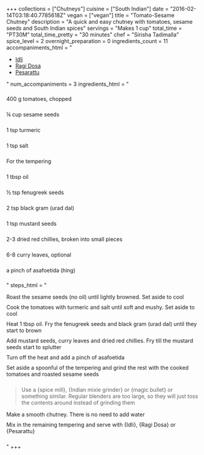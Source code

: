 +++
collections = ["Chutneys"]
cuisine = ["South Indian"]
date = "2016-02-14T03:18:40.7785618Z"
vegan = ["vegan"]
title = "Tomato-Sesame Chutney"
description = "A quick and easy chutney with tomatoes, sesame seeds and South Indian spices"
servings = "Makes 1 cup"
total_time = "PT30M"
total_time_pretty = "30 minutes"
chef = "Sirisha Tadimalla"
spice_level = 2
overnight_preparation = 0
ingredients_count = 11
accompaniments_html = "<ul><li><a href = '../t9Q8Wf_e/'>Idli</a></li><li><a href = '../wqTVsyx_/'>Ragi Dosa</a></li><li><a href = '../K9jBEZw9/'>Pesarattu</a></li></ul>"
num_accompaniments = 3
ingredients_html = "<ul style='padding-left: 0; list-style: none;'><li itemprop='recipeIngredient' style='margin: 8px 0px;padding: 8px 0px;'>400 g tomatoes, chopped</li><li itemprop='recipeIngredient' style='margin: 8px 0px;padding: 8px 0px;'>¼ cup sesame seeds</li><li itemprop='recipeIngredient' style='margin: 8px 0px;padding: 8px 0px;'>1 tsp turmeric</li><li itemprop='recipeIngredient' style='margin: 8px 0px;padding: 8px 0px;'>1 tsp salt</li><li itemprop='recipeIngredient' style='margin: 8px 0px;padding: 8px 0px;'>For the tempering</li><li itemprop='recipeIngredient' style='margin: 8px 0px;padding: 8px 0px;'>1 tbsp oil</li><li itemprop='recipeIngredient' style='margin: 8px 0px;padding: 8px 0px;'>½ tsp fenugreek seeds</li><li itemprop='recipeIngredient' style='margin: 8px 0px;padding: 8px 0px;'>2 tsp black gram (urad dal)</li><li itemprop='recipeIngredient' style='margin: 8px 0px;padding: 8px 0px;'>1 tsp mustard seeds</li><li itemprop='recipeIngredient' style='margin: 8px 0px;padding: 8px 0px;'>2-3 dried red chillies, broken into small pieces</li><li itemprop='recipeIngredient' style='margin: 8px 0px;padding: 8px 0px;'>6-8 curry leaves, optional</li><li itemprop='recipeIngredient' style='margin: 8px 0px;padding: 8px 0px;'>a pinch of asafoetida (hing)</li></ul>"
steps_html = "<ol style='list-style: none inside; padding-left: 0px;'><li style='padding-bottom: 10px;'><i class='step-track-icon fa fa-square-o'></i><span class='step-text' itemprop='recipeInstructions'>Roast the sesame seeds (no oil) until lightly browned. Set aside to cool</span></li><li style='padding-bottom: 10px;'><i class='step-track-icon fa fa-square-o'></i><span class='step-text' itemprop='recipeInstructions'>Cook the tomatoes with turmeric and salt until soft and mushy. Set aside to cool</span></li><li style='padding-bottom: 10px;'><i class='step-track-icon fa fa-square-o'></i><span class='step-text' itemprop='recipeInstructions'>Heat 1 tbsp oil. Fry the fenugreek seeds and black gram (urad dal) until they start to brown</span></li><li style='padding-bottom: 10px;'><i class='step-track-icon fa fa-square-o'></i><span class='step-text' itemprop='recipeInstructions'>Add mustard seeds, curry leaves and dried red chillies. Fry till the mustard seeds start to splutter</span></li><li style='padding-bottom: 10px;'><i class='step-track-icon fa fa-square-o'></i><span class='step-text' itemprop='recipeInstructions'>Turn off the heat and add a pinch of asafoetida</span></li><li style='padding-bottom: 10px;'><i class='step-track-icon fa fa-square-o'></i><span class='step-text' itemprop='recipeInstructions'>Set aside a spoonful of the tempering and grind the rest with the cooked tomatoes and roasted sesame seeds</span></li><blockquote>Use a {spice mill}, {Indian mixie grinder} or {magic bullet} or something similar. Regular blenders are too large, so they will just toss the contents around instead of grinding them</blockquote><li style='padding-bottom: 10px;'><i class='step-track-icon fa fa-square-o'></i><span class='step-text' itemprop='recipeInstructions'>Make a smooth chutney. There is no need to add water</span></li><li style='padding-bottom: 10px;'><i class='step-track-icon fa fa-square-o'></i><span class='step-text' itemprop='recipeInstructions'>Mix in the remaining tempering and serve with {Idli}, {Ragi Dosa} or {Pesarattu}</span></li></ol>"
+++

